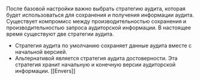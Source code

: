 После базовой настройки важно выбрать стратегию аудита, которая будет использоваться для сохранения и получения информации аудита. Существует компромисс между производительностью сохранения и производительностью запроса аудиторской информации. В настоящее время существуют две стратегии аудита.

- Стратегия аудита по умолчанию сохраняет данные аудита вместе с начальной версией.
- Альтернативой является стратегия аудита достоверности. Эта стратегия хранит начальную и конечную версии аудиторской информации.
[[Envers]]